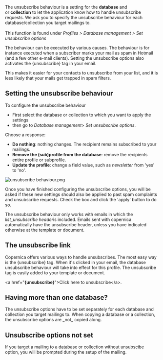 The unsubscribe behaviour is a setting for the **database** and
or **collection** to let the application know how to handle unsubscribe
requests. We ask you to specify the unsubscribe behaviour for each
database/collection you target mailings to. \
\
This function is found under *Profiles \> Database management \> Set
unsubscribe options*

The behaviour can be executed by various causes. The behaviour is for
instance executed when a subscriber marks your mail as spam in Hotmail
(and a few other e-mail clients). Setting the unsubscribe options also
activates the {unsubscribe} tag in your email.

This makes it easier for your contacts to unsubscribe from your list,
and it is less likely that your mails get trapped in spam filters.

Setting the unsubscribe behaviour
---------------------------------

To configure the unsubscribe behaviour

-   First select the database or collection to which you want to apply
    the settings
-   then go to *Database management*\> *Set unsubscribe options*.

Choose a response:

-   **Do nothing**: nothing changes. The recipient remains subscribed to
    your mailings.
-   **Remove the (sub)profile from the database**: remove the recipients
    entire profile or subprofile.
-   **Update the profile**: change a field value, such
    as *newsletter* from 'yes' to 'no'.

![unsubscribe
behaviour.png](images/dialog_unsubscribe_options.png)

Once you have finished configuring the unsubscribe options, you will be
asked if these new settings should also be applied to past spam
complaints and unsubscribe requests. Check the box and click the 'apply'
button to do so.

The unsubscribe behaviour only works with emails in which the
*list\_unsubscribe header*is included. Emails sent with copernica
automatically have the unsubscribe header, unless you have indicated
otherwise at the template or document.

The unsubscribe link
--------------------

Copernica offers various ways to handle unsubscribes. The most easy way
is the {unsubscribe} tag. When it's clicked in your email, the database
unsubscribe behaviour will take into effect for this profile. The
unsubscribe tag is easily added to your template or document.

\<a href="**{unsubscribe}**"\>Click here to unsubscribe\</a\>.

Having more than one database?
------------------------------

The unsubscribe options have to be set separately for each database and
collection you target mailings to. When copying a database or a
collection, the unsubscribe options are \_not\_ copied along.

Unsubscribe options not set
---------------------------

If you target a mailing to a database or collection without unsubscibe
option, you will be prompted during the setup of the mailing.
